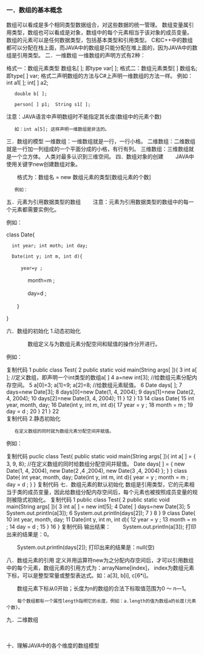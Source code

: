 ## 
### 一．数组的基本概念
数组可以看成是多个相同类型数据组合，对这些数据的统一管理。
数组变量属引用类型，数组也可以看成是对象，数组中的每个元素相当于该对象的成员变量。
数组的元素可以是任何数据类型，包括基本类型和引用类型。
C和C++中的数组都可以分配在栈上面，而JAVA中的数组是只能分配在堆上面的，因为JAVA中的数组是引用类型。
二．一维数组
一维数组的声明方式有2种：

格式一：数组元素类型  数组名[ ];  即type var[ ];
格式二：数组元素类型[ ] 数组名; 即type[ ] var;
格式二声明数组的方法与C#上声明一维数组的方法一样。
例如：int a1[ ];   int[ ] a2;

       double b[ ];

       person[ ] p1;  String s1[ ];

注意：JAVA语言中声明数组时不能指定其长度(数组中的元素个数)

       如：int a[5]; 这样声明一维数组是非法的。

三．数组的模型
一维数组：一维数组就是一行，一行小格。
二维数组：二维数组就是一行加一列组成的一个平面分成的小格，有行有列。
三维数组：三维数组就是一个立方体。
人类对最多认识到三维空间。
四．数组对象的创建
　　JAVA中使用关键字new创建数组对象。

　　格式为：数组名 = new 数组元素的类型[数组元素的个数]

       例如：





五．元素为引用数据类型的数组
　　注意：元素为引用数据类型的数组中的每一个元素都需要实例化。

例如：

class Date{

      int year; int moth; int day;

      Date(int y; int m, int d){

      　　year=y ;

　　　　month=m ;

　　　　day=d ;

　　}

}

 

六．数组的初始化
1.动态初始化

　　　　数组定义与为数组元素分配空间和赋值的操作分开进行。

例如：

复制代码
 1 public class Test{
 2     public static void main(String args[ ]){
 3     int a[ ];  //定义数组，即声明一个int类型的数组a[ ]
 4     a=new int[3];  //给数组元素分配内存空间。
 5     a[0]=3; a[1]=9; a[2]=8;  //给数组元素赋值。
 6     Date days[ ];
 7     days=new Date[3];
 8     days[0]=new Date(1, 4, 2004);
 9     days[1]=new Date(2, 4, 2004);
10     days[2]=new Date(3, 4, 2004);
11     } 
12 }
13 
14 class Date{
15     int year, month, day;
16     Date(int y, int m, int d){
17         year = y ;
18         month = m ;
19         day = d ;
20     }
21 }
22                 
复制代码
2.静态初始化

       在定义数组的同时就为数组元素分配空间并赋值。

例如：

复制代码
puclic class Test{
        public static void main(String args[ ]){
            int a[ ] = { 3, 9, 8};   //在定义数组的同时给数组分配空间并赋值。
            Date days[ ] = {
                new Date(1, 4, 2004),
                new Date(2 ,4 ,2004),
                new Date(3 ,4, 2004)
        };
    }
}
class Date{
    int year, month, day;
    Date(int y, int m, int d){
        year = y ;
        month = m ;
        day = d ;
    }
}
复制代码
七．数组元素的默认初始化
数组是引用类型，它的元素相当于类的成员变量，因此给数组分配内存空间后，每个元素也被按照成员变量的规则被隐式初始化。
复制代码
 1 public class Test{
 2         public static void main(String args[ ]){
 3             int a[ ] = new int[5];
 4             Date[ ] days=new Date[3];
 5             System.out.println(a[3]);
 6             System.out.println(days[2]);
 7     }
 8 }
 9 class Date{
10     int year, month, day;
11     Date(int y, int m, int d){
12         year = y ;
13         month = m ;
14         day = d ;
15     }
16 }
复制代码
输出结果：
　　System.out.println(a[3]);    打印出来的结果是：0。

　　System.out.println(days[2]);  打印出来的结果是：null(空)

八．数组元素的引用
        定义并用运算符new为之分配内存空间后，才可以引用数组中的每个元素，数组元素的引用方式为：arrayName[index]， index为数组元素下标，可以是整型常量或整型表达式。如：a[3], b[i], c[6*i]。

 　　数组元素下标从0开始；长度为n的数组的合法下标取值范围为0 ～ n—1。

        每个数组都有一个属性length指明它的长度，例如：a.length的值为数组a的长度(元素个数)。

九．二维数组
　　

　　

十、理解JAVA中的各个维度的数组模型
　　